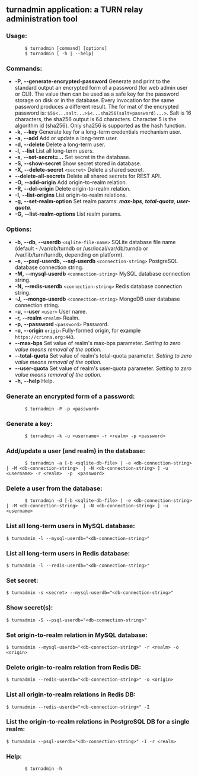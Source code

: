 ## turnadmin application: a TURN relay administration tool ##

### Usage: ###
```
       $ turnadmin [command] [options]
       $ turnadmin [ -h	| --help]
```
### Commands: ###

  * **-P,** **--generate-encrypted-password** Generate and print to the standard output an encrypted form of a password (for web admin user or CLI). The value then can be used as a safe key for the password storage on disk or in the database. Every invocation for the same password produces a different result. The for mat of the encrypted password is: ` $5$<...salt...>$<...sha256(salt+password)...> `. Salt is 16 characters, the sha256 output is 64 characters. Character 5 is the algorithm id (sha256). Only sha256 is supported as the hash function.
  * **-k,** **--key** Generate key for a long-term credentials mechanism user.
  * **-a,** **--add** Add or update a long-term user.
  * **-d,** **--delete** Delete a long-term user.
  * **-l,** **--list** List all long-term users.
  * **-s,** **--set-secret=...** Set secret in the database.
  * **-S,** **--show-secret** Show secret stored in database.
  * **-X,** **--delete-secret** `<secret>`	Delete a shared secret.
  * **--delete-all-secrets**	Delete all shared secrets for REST API.
  * **-O,** **--add-origin**	Add origin-to-realm relation.
  * **-R,** **--del-origin**	Delete origin-to-realm relation.
  * **-I,** **--list-origins** List origin-to-realm relations.
  * **-g,** **--set-realm-option** Set realm params: **_max-bps_**, **_total-quota_**, **_user-quota_**.
  * **-G,** **--list-realm-options** List realm params.

### Options: ###

  * **-b,** **--db**, **--userdb** `<sqlite-file-name>` SQLite database file name (default - /var/db/turndb or /usr/local/var/db/turndb or /var/lib/turn/turndb, depending on platform).
  * **-e,** **--psql-userdb,** **--sql-userdb** `<connection-string>` PostgreSQL database connection string.
  * **-M,** **--mysql-userdb** `<connection-string>` MySQL database connection string.
  * **-N,** **--redis-userdb** `<connection-string>` Redis database connection string.
  * **-J,** **--mongo-userdb** `<connection-string>` MongoDB user database connection string.
  * **-u,** **--user** `<user>`   User name.
  * **-r,** **--realm** `<realm>`    Realm.
  * **-p,** **--password** `<password>` Password.
  * **-o,** **--origin** `origin` Fully-formed origin, for example `https://crinna.org:443`.
  * **--max-bps** Set value of realm's max-bps parameter. _Setting to zero value means removal of the option._
  * **--total-quota** Set value of realm's total-quota parameter. _Setting to zero value means removal of the option._
  * **--user-quota** Set value of realm's user-quota parameter. _Setting to zero value means removal of the option._
  * **-h,** **--help** Help.

### Generate an encrypted form of a password: ###
```
       $ turnadmin -P -p <password>
```
### Generate a key: ###
```
       $ turnadmin -k -u <username> -r <realm> -p <password>
```
### Add/update a user (and realm) in the database: ###
```
       $ turnadmin -a [-b <sqlite-db-file> | -e <db-connection-string> | -M <db-connection-string>  | -N <db-connection-string> ] -u <username>	-r <realm>  -p	<password>
```
### Delete a user from the database: ###
```
       $ turnadmin -d [-b <sqlite-db-file> | -e <db-connection-string> | -M <db-connection-string>  | -N <db-connection-string> ] -u <username>
```
### List all long-term users in MySQL database: ###
```
$ turnadmin -l --mysql-userdb="<db-connection-string>"
```
### List all long-term users in Redis database: ###
```
$ turnadmin -l --redis-userdb="<db-connection-string>"
```
### Set secret: ###
```
$ turnadmin -s <secret> --mysql-userdb="<db-connection-string>"
```
### Show secret(s): ###
```
$ turnadmin -S --psql-userdb="<db-connection-string>"
```
### Set origin-to-realm relation in MySQL database: ###
```
$ turnadmin --mysql-userdb="<db-connection-string>" -r <realm> -o <origin>
```
### Delete origin-to-realm relation from Redis DB: ###
```
$ turnadmin --redis-userdb="<db-connection-string>" -o <origin>
```
### List all origin-to-realm relations in Redis DB: ###
```
$ turnadmin --redis-userdb="<db-connection-string>" -I
```
### List the origin-to-realm relations in PostgreSQL DB for a single realm: ###
```
$ turnadmin --psql-userdb="<db-connection-string>" -I -r <realm>
```
### Help: ###
```
       $ turnadmin -h
```